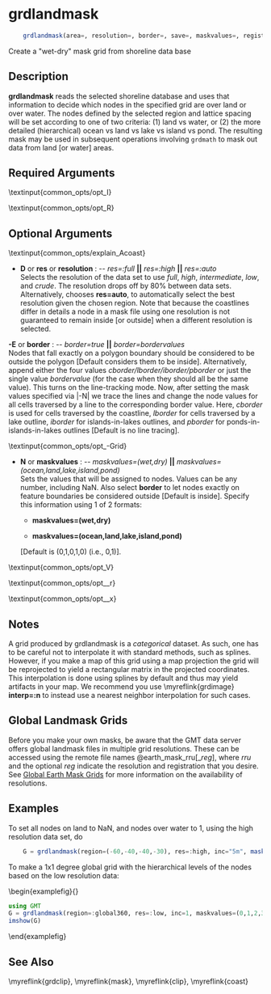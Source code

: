 # grdlandmask

```julia
	grdlandmask(area=, resolution=, border=, save=, maskvalues=, registration=, cores=)
```

Create a "wet-dry" mask grid from shoreline data base

Description
-----------

**grdlandmask** reads the selected shoreline database and uses that
information to decide which nodes in the specified grid are over land or
over water. The nodes defined by the selected region and lattice spacing
will be set according to one of two criteria: (1) land vs water, or
(2) the more detailed (hierarchical) ocean vs land vs lake
vs island vs pond. The resulting mask may be used in subsequent
operations involving `grdmath` to mask out data from land [or water] areas.

Required Arguments
------------------

\textinput{common_opts/opt_I}

\textinput{common_opts/opt_R}

Optional Arguments
------------------

\textinput{common_opts/explain_Acoast}

- **D** or **res** or **resolution** : -- *res=:full* **||** *res=:high* **||** *res=:auto*\
   Selects the resolution of the data set to use *full*, *high*, *intermediate*, *low*,
   and *crude*. The resolution drops off by 80% between data sets. Alternatively, chooses
   **res=auto**, to automatically select the best resolution given the chosen region.
   Note that because the coastlines differ in details a node in a mask file using one
   resolution is not guaranteed to remain inside [or outside] when a different resolution is selected.

**-E** or **border** : -- *border=true* **||** *border=bordervalues*\
    Nodes that fall exactly on a polygon boundary should be
    considered to be outside the polygon [Default considers them to be inside].
    Alternatively, append either the four values *cborder/lborder/iborder/pborder*
    or just the single value *bordervalue* (for the case when they should all be the same value).
    This turns on the line-tracking mode. Now, after setting the mask values
    specified via |-N| we trace the lines and change the node values for all
    cells traversed by a line to the corresponding border value.  Here, *cborder*
    is used for cells traversed by the coastline, *lborder* for cells traversed
    by a lake outline, *iborder* for islands-in-lakes outlines, and *pborder* for
    ponds-in-islands-in-lakes outlines [Default is no line tracing].

\textinput{common_opts/opt_-Grid}

- **N** or **maskvalues** : -- *maskvalues=(wet,dry)* **||** *maskvalues=(ocean,land,lake,island,pond)*\
    Sets the values that will be assigned to nodes. Values can be any number, including
    NaN. Also select **border** to let nodes exactly on feature boundaries be
    considered outside [Default is inside]. Specify this information using 1 of 2 formats:

    - **maskvalues=(wet,dry)**

    - **maskvalues=(ocean,land,lake,island,pond)**

    [Default is (0,1,0,1,0) (i.e., 0,1)].

\textinput{common_opts/opt_V}

\textinput{common_opts/opt__r}

\textinput{common_opts/opt__x}

Notes
-----

A grid produced by grdlandmask is a *categorical* dataset. As such, one has to be careful
not to interpolate it with standard methods, such as splines. However, if you make a map
of this grid using a map projection the grid will be reprojected to yield a rectangular
matrix in the projected coordinates. This interpolation is done using splines by default
and thus may yield artifacts in your map. We recommend you use \myreflink{grdimage}
**interp=:n** to instead use a nearest neighbor interpolation for such cases.

Global Landmask Grids
---------------------

Before you make your own masks, be aware that the GMT data server offers global landmask
files in multiple grid resolutions. These can be accessed using the remote file names
@earth_mask_rru[_*reg*], where *rru* and the optional *reg* indicate the resolution and registration
that you desire. See [Global Earth Mask Grids](https://www.generic-mapping-tools.org/remote-datasets/earth-mask.html)
for more information on the availability of resolutions.

Examples
--------

To set all nodes on land to NaN, and nodes over water to 1, using the
high resolution data set, do

```julia
    G = grdlandmask(region=(-60,-40,-40,-30), res=:high, inc="5m", maskvalues(1,NaN))
```

To make a 1x1 degree global grid with the hierarchical levels of the
nodes based on the low resolution data:

\begin{examplefig}{}
```julia
using GMT
G = grdlandmask(region=:global360, res=:low, inc=1, maskvalues=(0,1,2,3,4))
imshow(G)
```
\end{examplefig}

See Also
--------

\myreflink{grdclip}, \myreflink{mask}, \myreflink{clip}, \myreflink{coast}
